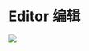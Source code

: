 # Editor 编辑

![](https://github.com/xiezongnan/Summarize/blob/master/idea/images/settings/03_Editor.jpg)